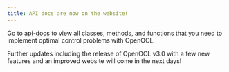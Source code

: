 ```yaml
---
title: API docs are now on the website!
---
```


Go to [api-docs](https://openocl.org/api-docs.html) to view all classes, methods, and functions that you need to implement optimal control problems with OpenOCL.

Further updates including the release of OpenOCL v3.0 with a few new features and an improved website will come in the next days!


